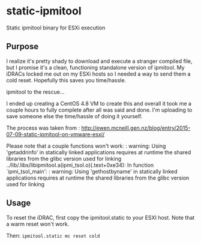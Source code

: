 # static-ipmitool
Static ipmitool binary for ESXi execution

## Purpose
I realize it's pretty shady to download and execute a stranger compiled file, but I promise it's a clean, functioning standalone version of ipmitool. My iDRACs locked me out on my ESXi hosts so I needed a way to send them a cold reset. Hopefully this saves you time/hassle.

ipmitool to the rescue...

I ended up creating a CentOS 4.8 VM to create this and overall it took me a couple hours to fully complete after all was said and done. I'm uploading to save someone else the time/hassle of doing it yourself. 

The process was taken from : http://ewen.mcneill.gen.nz/blog/entry/2015-07-09-static-ipmitool-on-vmware-esxi/

Please note that a couple functions won't work:
: warning: Using 'getaddrinfo' in statically linked applications requires at runtime the shared libraries from the glibc version used for linking
../lib/.libs/libipmitool.a(ipmi_tsol.o)(.text+0xe34): In function `ipmi_tsol_main':
: warning: Using 'gethostbyname' in statically linked applications requires at runtime the shared libraries from the glibc version used for linking

## Usage

To reset the iDRAC, first copy the ipmitool.static to your ESXI host. Note that a warm reset won't work. 

Then:
```ipmitool.static mc reset cold```
